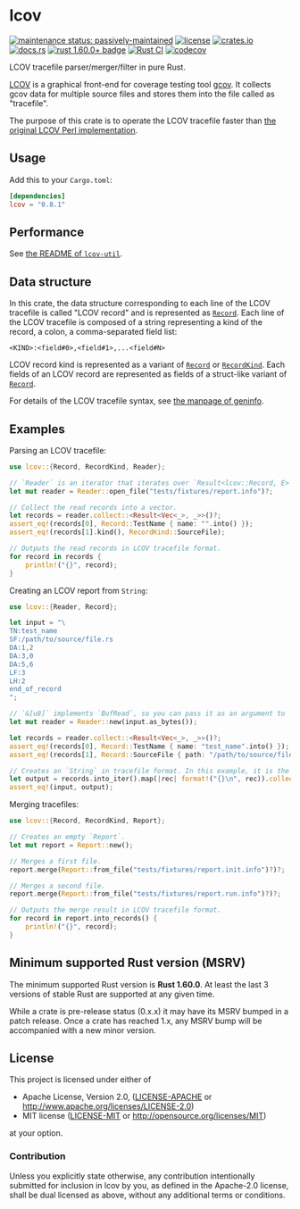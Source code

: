 # lcov

[![maintenance status: passively-maintained](https://img.shields.io/badge/maintenance-passively--maintained-yellowgreen.svg)](https://doc.rust-lang.org/cargo/reference/manifest.html#the-badges-section)
[![license](https://img.shields.io/crates/l/lcov.svg)](#license)
[![crates.io](https://img.shields.io/crates/v/lcov.svg)](https://crates.io/crates/lcov)
[![docs.rs](https://docs.rs/lcov/badge.svg)](https://docs.rs/lcov/)
[![rust 1.60.0+ badge](https://img.shields.io/badge/rust-1.60.0+-93450a.svg)](https://doc.rust-lang.org/cargo/reference/manifest.html#the-rust-version-field)
[![Rust CI](https://github.com/gifnksm/lcov/actions/workflows/rust-ci.yml/badge.svg)](https://github.com/gifnksm/lcov/actions/workflows/rust-ci.yml)
[![codecov](https://codecov.io/gh/gifnksm/lcov/branch/master/graph/badge.svg?token=uXsi5eu0RD)](https://codecov.io/gh/gifnksm/lcov)

LCOV tracefile parser/merger/filter in pure Rust.

[LCOV] is a graphical front-end for coverage testing tool [gcov].
It collects gcov data for multiple source files and stores them into the file called as "tracefile".

The purpose of this crate is to operate the LCOV tracefile faster than [the original LCOV Perl
implementation][LCOV GitHub].

## Usage

Add this to your `Cargo.toml`:

```toml
[dependencies]
lcov = "0.8.1"
```

## Performance

See [the README of `lcov-util`][readme-lcov-util].

## Data structure

In this crate, the data structure corresponding to each line of the LCOV tracefile is called
"LCOV record" and is represented as [`Record`].
Each line of the LCOV tracefile is composed of a string representing a kind of the record,
a colon, a comma-separated field list:

```lcov
<KIND>:<field#0>,<field#1>,...<field#N>
```

LCOV record kind is represented as a variant of [`Record`] or [`RecordKind`].
Each fields of an LCOV record are represented as fields of a struct-like variant of [`Record`].

For details of the LCOV tracefile syntax, see [the manpage of geninfo][geninfo(1)].

## Examples

Parsing an LCOV tracefile:

```rust
use lcov::{Record, RecordKind, Reader};

// `Reader` is an iterator that iterates over `Result<lcov::Record, E>` read from the input buffer.
let mut reader = Reader::open_file("tests/fixtures/report.info")?;

// Collect the read records into a vector.
let records = reader.collect::<Result<Vec<_>, _>>()?;
assert_eq!(records[0], Record::TestName { name: "".into() });
assert_eq!(records[1].kind(), RecordKind::SourceFile);

// Outputs the read records in LCOV tracefile format.
for record in records {
    println!("{}", record);
}
```

Creating an LCOV report from `String`:

```rust
use lcov::{Reader, Record};

let input = "\
TN:test_name
SF:/path/to/source/file.rs
DA:1,2
DA:3,0
DA:5,6
LF:3
LH:2
end_of_record
";

// `&[u8]` implements `BufRead`, so you can pass it as an argument to `Reader::new`.
let mut reader = Reader::new(input.as_bytes());

let records = reader.collect::<Result<Vec<_>, _>>()?;
assert_eq!(records[0], Record::TestName { name: "test_name".into() });
assert_eq!(records[1], Record::SourceFile { path: "/path/to/source/file.rs".into() });

// Creates an `String` in tracefile format. In this example, it is the same as `input`.
let output = records.into_iter().map(|rec| format!("{}\n", rec)).collect::<String>();
assert_eq!(input, output);
```

Merging tracefiles:

```rust
use lcov::{Record, RecordKind, Report};

// Creates an empty `Report`.
let mut report = Report::new();

// Merges a first file.
report.merge(Report::from_file("tests/fixtures/report.init.info")?)?;

// Merges a second file.
report.merge(Report::from_file("tests/fixtures/report.run.info")?)?;

// Outputs the merge result in LCOV tracefile format.
for record in report.into_records() {
    println!("{}", record);
}
```

[LCOV]: http://ltp.sourceforge.net/coverage/lcov.php
[gcov]: http://gcc.gnu.org/onlinedocs/gcc/Gcov.html
[LCOV GitHub]: https://github.com/linux-test-project/lcov
[geninfo(1)]: http://ltp.sourceforge.net/coverage/lcov/geninfo.1.php
[readme-lcov-util]: https://github.com/gifnksm/lcov/README.md
[`Record`]: enum.Record.html
[`RecordKind`]: enum.RecordKind.html

## Minimum supported Rust version (MSRV)

The minimum supported Rust version is **Rust 1.60.0**.
At least the last 3 versions of stable Rust are supported at any given time.

While a crate is pre-release status (0.x.x) it may have its MSRV bumped in a patch release.
Once a crate has reached 1.x, any MSRV bump will be accompanied with a new minor version.

## License

This project is licensed under either of

* Apache License, Version 2.0, ([LICENSE-APACHE](../LICENSE-APACHE) or <http://www.apache.org/licenses/LICENSE-2.0>)
* MIT license ([LICENSE-MIT](../LICENSE-MIT) or <http://opensource.org/licenses/MIT>)

at your option.

### Contribution

Unless you explicitly state otherwise, any contribution intentionally submitted for inclusion in lcov by you, as defined in the Apache-2.0 license, shall be dual licensed as above, without any additional terms or conditions.
